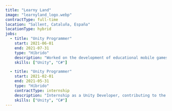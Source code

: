 ```yaml
---
title: "Learny Land"
image: "learnyland_logo.webp"
contractType: full-time
location: "Sallent, Cataluña, España"
locationType: hybrid
jobs:
  - title: "Unity Programmer"
    start: 2021-06-01
    end: 2021-07-31
    type: "Híbrido"
    description: "Worked on the development of educational mobile games for children, focusing on engaging, age-appropriate experiences. Collaborated with designers and educators to translate learning objectives into interactive gameplay. Used Unity to build games for Android and iOS platforms, with attention to usability, accessibility, and performance on low-end devices."
    skills: ["Unity", "C#"]

  - title: "Unity Programmer"
    start: 2021-02-01
    end: 2021-05-31
    type: "Híbrido"
    contractType: internship
    description: "Internship as a Unity Developer, contributing to the early stages of mobile educational game development. Assisted in prototyping, bug fixing, and UI improvements while gaining professional experience in a collaborative environment."
    skills: ["Unity", "C#"]
---
```

